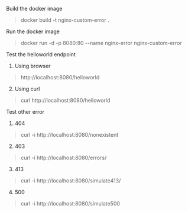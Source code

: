 Build the docker image
> docker build -t nginx-custom-error .

Run the docker image
> docker run -d -p 8080:80 --name nginx-error nginx-custom-error

Test the helloworld endpoint
1. Using browser
> http://localhost:8080/helloworld

2. Using curl
> curl http://localhost:8080/helloworld

Test other error
1. 404
> curl -i http://localhost:8080/nonexistent

2. 403
> curl -i http://localhost:8080/errors/

3. 413
> curl -i http://localhost:8080/simulate413/

4. 500
> curl -i http://localhost:8080/simulate500
